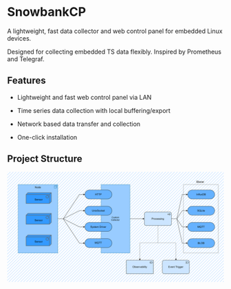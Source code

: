 # SnowbankCP

A lightweight, fast data collector and web control panel for embedded Linux devices.

Designed for collecting embedded TS data flexibly. Inspired by Prometheus and Telegraf.

## Features

- Lightweight and fast web control panel via LAN

- Time series data collection with local buffering/export

- Network based data transfer and collection

- One-click installation
<!-- 
- Cloud native hardware interoperability:

  Provide hardware api mapping for OCI compatible containers

- Private network tunnel support (OpenVPN/WireGuard/OpenConnectVPN)
 -->



## Project Structure

<img src="https://raw.githubusercontent.com/kiraralab/snowbankcp/main/docs/static/img/project_struct.drawio.svg" alt="Project Structure"/>
